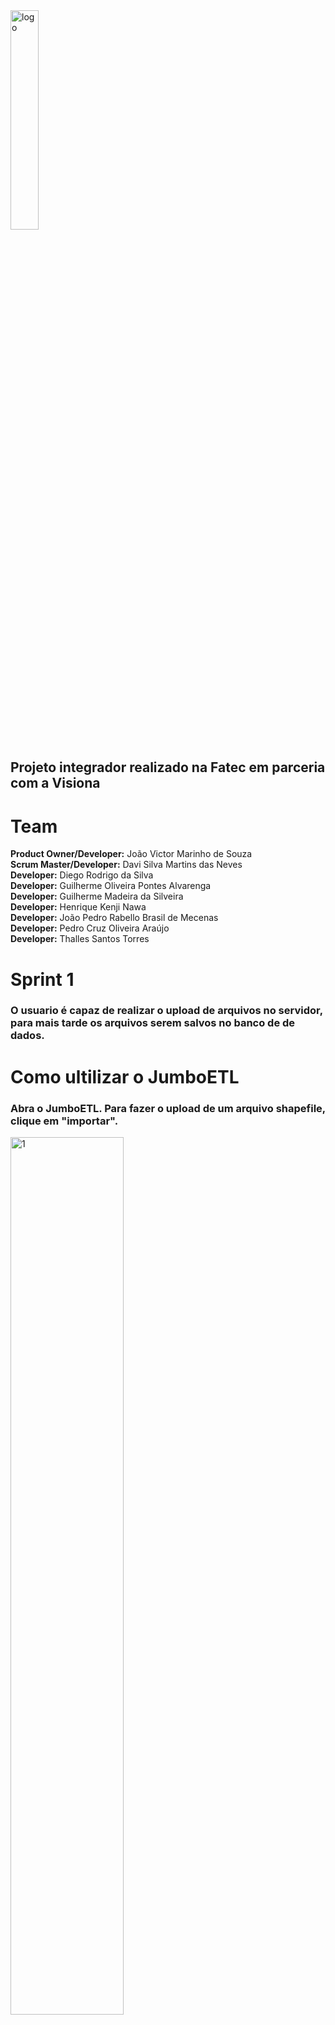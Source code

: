 
<img width="30%" alignt="center" src="https://i.ibb.co/7CQBMHN/icon.jpg" alt="logo"> 


## **Projeto integrador realizado na Fatec em parceria com a Visiona** 

# Team
**Product Owner/Developer:** João Victor Marinho de Souza  
**Scrum Master/Developer:** Davi Silva Martins das Neves  
**Developer:** Diego Rodrigo da Silva  
**Developer:** Guilherme Oliveira Pontes Alvarenga  
**Developer:** Guilherme Madeira da Silveira  
**Developer:** Henrique Kenji Nawa  
**Developer:** João Pedro Rabello Brasil de Mecenas  
**Developer:** Pedro Cruz Oliveira Araújo  
**Developer:** Thalles Santos Torres  

# **Sprint 1**
### O usuario é capaz de realizar o upload de arquivos no servidor, para mais tarde os arquivos serem salvos no banco de de dados. 

# **Como ultilizar o JumboETL** 
### Abra o JumboETL. Para fazer o upload de um arquivo shapefile, clique em "importar".

<img width="60%" alignt="center" src="https://i.ibb.co/KWXfs9G/1.png" alt="1"> 

### Uma janela de busca será aberta. Selecione o arquivo shapefile que deseja importar, e clique em "Abrir".

<img width="60%" alignt="center" src="https://i.ibb.co/6HhNRv1/2.png" alt="2"> 

### Clique em "Ver arquivo selecionado" para ver o arquivo que irá ser importado.

<img width="60%" alignt="center" src="https://i.ibb.co/sPKx27C/3.png" alt="3"> 

### Após escolher o arquivo, clique em "Upload" para enviar o arquivo.

<img width="60%" alignt="center" src="https://i.ibb.co/7KCrFv9/4.png" alt="4"> 

### Pronto, o upload já está feito. Clique em "Carregar outros arquivos" se deseja salvar mais arquivos.

<img width="60%" alignt="center" src="https://i.ibb.co/GH9ZdRm/5.png" alt="5"> 

### Para maior entendimento do processo:

<img src="https://i.ibb.co/P5NyKWG/2020-09-20-20-45-18.gif" alt="2020" border="0">

### **Tecnologias**
#### Node.js
#### HTML / CSS

 





